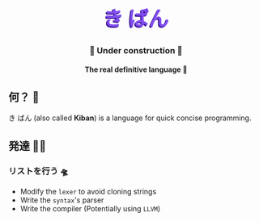 <h1 style="color:#814EEF;text-shadow: -2px 2px #360D8D;font-size:40px", align="center">き ばん</h1>
<h3 align="center">🚧 Under construction 🚧</h3>
<h4 align="center">The real definitive language 🥷</h4>

## <a name="what"></a>何？ 🧪
き ばん (also called **Kiban**) is a language for quick concise programming.

## <a name="development"></a>発達 🧑‍💻
### <a name="developmentTODO"></a>リストを行う 🛸
- Modify the `lexer` to avoid cloning strings 
- Write the `syntax`'s parser
- Write the compiler (Potentially using `LLVM`)